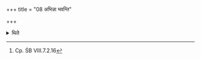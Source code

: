 +++
title = "08 अभिन्ना भवन्ति"

+++

<details><summary>थिते</summary>

8. They should not be damaged.[^1]  

[^1]: Cp. ŚB VIII.7.2.16 
</details>
